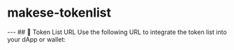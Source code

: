 # makese-tokenlist
---  ## 🔗 Token List URL  Use the following URL to integrate the token list into your dApp or wallet:
